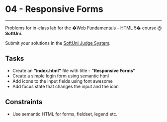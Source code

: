 # 04 - Responsive Forms
------
Problems for in-class lab for the [�Web Fundamentals - HTML 5�](https://softuni.bg/trainings/2265/web-fundamentals-html5-january-2019/) course @ **SoftUni**.

Submit your solutions in the [SoftUni Judge System](https://judge.softuni.bg/Contests/1238/Working-with-Forms).

## Tasks
* Create an **"index.html"** file with title - **"Responsive Forms"**
* Create a simple login form using semantic html
* Add icons to the input fields using font awesome
* Add focus state that changes the input and the icon

## Constraints
* Use semantic HTML for forms, fieldset, legend etc.
